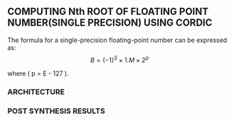 ## COMPUTING Nth ROOT OF FLOATING POINT NUMBER(SINGLE PRECISION) USING CORDIC 
The formula for a single-precision floating-point number can be expressed as:
$$
B = (-1)^S \times 1.M \times 2^p
$$

where \( p = E - 127 \).

### ARCHITECTURE
### POST SYNTHESIS RESULTS



